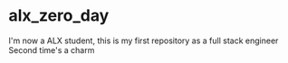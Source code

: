 # alx_zero_day
I'm now a ALX student, this is my first repository as a full stack engineer 
Second time's a charm
